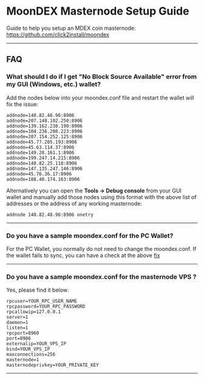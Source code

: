 # MoonDEX Masternode Setup Guide
Guide to help you setup an MDEX coin masternode:
https://github.com/click2install/moondex

---
## FAQ

### What should I do if I get "No Block Source Available" error from my GUI (Windows, etc.) wallet?

Add the nodes below into your moondex.conf file and restart the wallet will fix the issue:

```
addnode=140.82.48.96:8906
addnode=207.148.102.250:8906
addnode=139.162.238.190:8906
addnode=104.236.208.223:8906
addnode=207.154.252.125:8906
addnode=45.77.205.193:8906
addnode=45.63.114.37:8906
addnode=149.28.161.1:8906
addnode=199.247.14.215:8906
addnode=140.82.25.118:8906
addnode=147.135.247.146:8906
addnode=45.76.36.17:8906
addnode=188.40.174.163:8906
```

Alternatively you can open the **Tools -> Debug console** from your GUI wallet and manually add those nodes using this format with the above list of addresses or the address of any working masternode:
```
addnode 140.82.48.96:8906 onetry
```

---
### Do you have a sample moondex.conf for the PC Wallet?

For the PC Wallet, you normally do not need to change the moondex.conf. If the wallet fails to sync, you can have a check at the above [fix](#what-should-i-do-if-i-get-no-block-source-available-error-from-my-wallet)

---
### Do you have a sample moondex.conf for the masternode VPS ?

Yes, please find it below:

```
rpcuser=YOUR_RPC_USER_NAME
rpcpassword=YOUR_RPC_PASSWORD
rpcallowip=127.0.0.1
server=1
daemon=1
listen=1
rpcport=8960
port=8906
externalip=YOUR_VPS_IP
bind=YOUR_VPS_IP
maxconnections=256
masternode=1
masternodeprivkey=YOUR_PRIVATE_KEY
```
---
